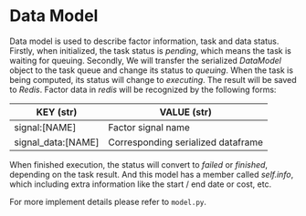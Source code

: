 # Data Model

Data model is used to describe factor information, task and data status. Firstly, when initialized, the task status is *pending*, which means the task is waiting for queuing. Secondly, We will transfer the serialized *DataModel* object to the task queue and change its status to *queuing*. When the task is being computed, its status will change to *executing*. The result will be saved to *Redis*. Factor data in *redis* will be recognized by the following forms:

KEY (str) | VALUE (str)
--- | ---
signal:[NAME] | Factor signal name
signal_data:[NAME] | Corresponding serialized dataframe

When finished execution, the status will convert to *failed* or *finished*, depending on the task result. And this model has a member called *self.info*, which including extra information like the start / end date or cost, etc.

For more implement details please refer to `model.py`.